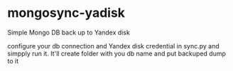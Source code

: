 mongosync-yadisk
================

Simple Mongo DB back up to Yandex disk

configure your db connection and Yandex disk credential in sync.py and simpply run it. It'll create folder with you db name and put backuped dump to it
